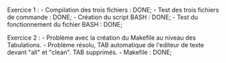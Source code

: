 Exercice 1 :
	- Compilation des trois fichiers : DONE;
	- Test des trois fichiers de commande : DONE;
	- Création du script BASH : DONE;
	- Test du fonctionnement du fichier BASH : DONE;

Exercice 2 :
	- Problème avec la création du Makefile au niveau des Tabulations.
	- Problème résolu, TAB automatique de l'editeur de texte devant "all" et "clean". TAB supprimés.
	- Makefile : DONE;
